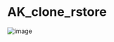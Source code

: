 # AK_clone_rstore



![image](https://user-images.githubusercontent.com/84707279/132286685-2f3074ae-df1e-4c2b-a3bc-26667ed2e072.png)
